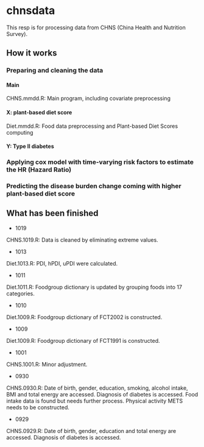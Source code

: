 # chnsdata

This resp is for processing data from CHNS (China Health and Nutrition Survey). 

## How it works

### Preparing and cleaning the data

#### Main

CHNS.mmdd.R: Main program, including covariate preprocessing

#### X: plant-based diet score

Diet.mmdd.R: Food data preprocessing and Plant-based Diet Scores computing

#### Y: Type II diabetes

### Applying cox model with time-varying risk factors to estimate the HR (Hazard Ratio)

### Predicting the disease burden change coming with higher plant-based diet score

## What has been finished

- 1019

CHNS.1019.R: Data is cleaned by eliminating extreme values.

- 1013

Diet.1013.R: PDI, hPDI, uPDI were calculated.

- 1011

Diet.1011.R: Foodgroup dictionary is updated by grouping foods into 17 categories. 


- 1010

Diet.1009.R: Foodgroup dictionary of FCT2002 is constructed.


- 1009

Diet.1009.R: Foodgroup dictionary of FCT1991 is constructed.

- 1001

CHNS.1001.R: Minor adjustment.

- 0930

CHNS.0930.R: Date of birth, gender, education, smoking, alcohol intake, BMI and total energy are accessed. Diagnosis of diabetes is accessed. Food intake data is found but needs further process. Physical activity METS needs to be constructed.


- 0929

CHNS.0929.R: Date of birth, gender, education and total energy are accessed. Diagnosis of diabetes is accessed.
